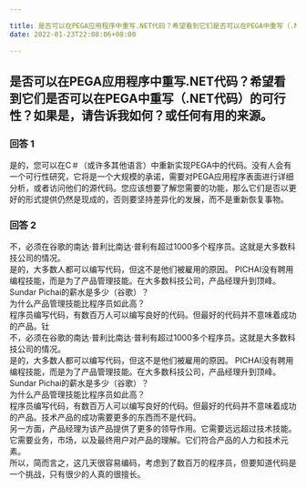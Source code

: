 ```yaml
---

title: 是否可以在PEGA应用程序中重写.NET代码？希望看到它们是否可以在PEGA中重写（.NET代码）的可行性？如果是，请告诉我如何？或任何有用的来源。
date: 2022-01-23T22:08:06+08:00

---
```





## 是否可以在PEGA应用程序中重写.NET代码？希望看到它们是否可以在PEGA中重写（.NET代码）的可行性？如果是，请告诉我如何？或任何有用的来源。  
### 回答 1
是的，您可以在C＃（或许多其他语言）中重新实现PEGA中的代码。没有人会有一个可行性研究，它将是一个大规模的承诺，需要对PEGA应用程序表面进行详细分析，或者访问他们的源代码。您应该想要了解您需要的功能，那么它们是否以更好的形式提供仍然是现成的，否则要坚持差异化的发展，而不是重新恢复事物。  
### 回答 2
不，必须在谷歌的南达·普利比南达·普利有超过1000多个程序员。这就是大多数科技公司的情况。  
是的，大多数人都可以编写代码，但这不是他们被雇用的原因。 PICHAI没有聘用编程技能，而是为了产品管理技能。在大多数科技公司，产品经理升到顶峰。  
Sundar Pichai的薪水是多少（谷歌）？  
为什么产品管理技能比程序员如此高？  
程序员编写代码，有数百万人可以编写良好的代码。但最好的代码并不意味着成功的产品。钍  
不，必须在谷歌的南达·普利比南达·普利有超过1000多个程序员。这就是大多数科技公司的情况。  
是的，大多数人都可以编写代码，但这不是他们被雇用的原因。 PICHAI没有聘用编程技能，而是为了产品管理技能。在大多数科技公司，产品经理升到顶峰。  
Sundar Pichai的薪水是多少（谷歌）？  
为什么产品管理技能比程序员如此高？  
程序员编写代码，有数百万人可以编写良好的代码。但最好的代码并不意味着成功的产品。技术产品的成功需要更多的东西而不是代码。  
另一方面，产品经理为该产品提供了更多的领导作用。它需要远远超过技术技能。它需要业务，市场，以及最终用户对产品的理解。它们符合产品的人力和技术元素。  
所以，简而言之，这几天很容易编码，考虑到了数百万的程序员，但要知道代码是一个挑战，只有很少的人真的很擅长。  
